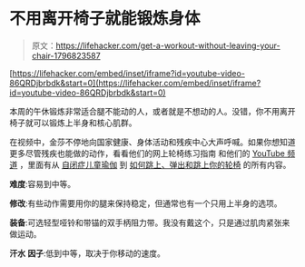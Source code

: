 # 不用离开椅子就能锻炼身体

> 原文：<https://lifehacker.com/get-a-workout-without-leaving-your-chair-1796823587>

 [https://lifehacker.com/embed/inset/iframe?id=youtube-video-86QRDjbrbdk&start=0](https://lifehacker.com/embed/inset/iframe?id=youtube-video-86QRDjbrbdk&start=0) 

本周的午休锻炼非常适合腿不能动的人，或者就是不想动的人。没错，你不用离开椅子就可以锻炼上半身和核心肌群。



在视频中，金莎不停地向国家健康、身体活动和残疾中心大声呼喊。如果你想知道更多尽管残疾也能做的动作，看看他们的网上轮椅练习指南 和他们的 [YouTube 频道](https://www.youtube.com/user/NCPAD) ，里面有从 [自闭症儿童瑜伽](https://www.youtube.com/watch?v=wUNgrw91BlI) 到 [如何跳上、弹出和跳上你的轮椅](https://www.youtube.com/watch?v=KXs20VzEYKQ) 的所有内容。

**难度**:容易到中等。

**修改**:有些动作需要用你的腿来保持稳定，但通常也有一个只用上半身的选项。

**装备**:可选轻型哑铃和带锚的双手柄阻力带。我没有戴这个，只是通过肌肉紧张来做运动。

**汗水** **因子**:低到中等，取决于你移动的速度。